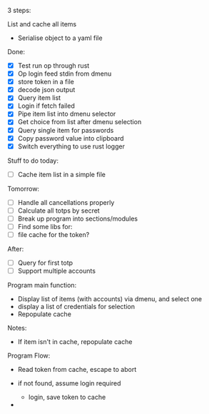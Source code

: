 3 steps:

List and cache all items
- Serialise object to a yaml file

Done:
- [x] Test run op through rust
- [x] Op login feed stdin from dmenu
- [x] store token in a file
- [x] decode json output
- [x] Query item list
- [x] Login if fetch failed
- [x] Pipe item list into dmenu selector
- [x] Get choice from list after dmenu selection
- [x] Query single item for passwords
- [x] Copy password value into clipboard
- [x] Switch everything to use rust logger

Stuff to do today:
- [ ] Cache item list in a simple file

Tomorrow:
- [ ] Handle all cancellations properly
- [ ] Calculate all totps by secret
- [ ] Break up program into sections/modules
- [ ] Find some libs for:
 - [ ] file cache for the token?

After:
- [ ] Query for first totp
- [ ] Support multiple accounts

Program main function:
- Display list of items (with accounts) via dmenu, and select one
- display a list of credentials for selection
- Repopulate cache

Notes:
- If item isn't in cache, repopulate cache

Program Flow:

- Read token from cache, escape to abort
- if not found, assume login required
    - login, save token to cache

- 
